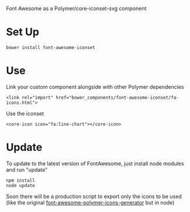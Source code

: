Font Awesome as a Polymer/core-iconset-svg component

# Set Up

    bower install font-awesome-iconset

# Use

Link your custom component alongside with other Polymer dependencies

    <link rel="import" href="bower_components/font-awesome-iconset/fa-icons.html">

Use the iconset

    <core-icon icon="fa:line-chart"></core-icon>

# Update

To update to the latest version of FontAwesome, just install node modules and run "update"

    npm install
    node update

Soon there will be a production script to export only the icons to be used (like the original [font-awesome-polymer-icons-generator](https://github.com/philya/font-awesome-polymer-icons-generator) but in node)